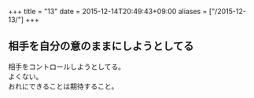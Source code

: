 +++
title = "13"
date = 2015-12-14T20:49:43+09:00
aliases = ["/2015-12-13/"]
+++

## 相手を自分の意のままにしようとしてる

相手をコントロールしようとしてる。  
よくない。  
おれにできることは期待すること。
